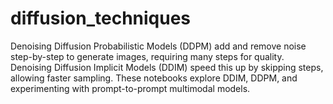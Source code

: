 # diffusion_techniques
Denoising Diffusion Probabilistic Models (DDPM) add and remove noise step-by-step to generate images, requiring many steps for quality. Denoising Diffusion Implicit Models (DDIM) speed this up by skipping steps, allowing faster sampling. These notebooks explore DDIM, DDPM, and experimenting with prompt-to-prompt multimodal models.
